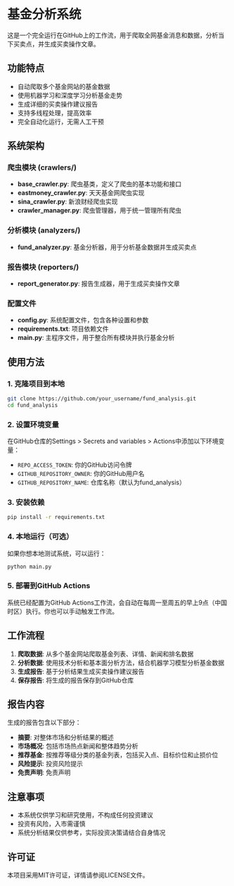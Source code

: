 # 基金分析系统

这是一个完全运行在GitHub上的工作流，用于爬取全网基金消息和数据，分析当下买卖点，并生成买卖操作文章。

## 功能特点

- 自动爬取多个基金网站的基金数据
- 使用机器学习和深度学习分析基金走势
- 生成详细的买卖操作建议报告
- 支持多线程处理，提高效率
- 完全自动化运行，无需人工干预

## 系统架构

### 爬虫模块 (crawlers/)

- **base_crawler.py**: 爬虫基类，定义了爬虫的基本功能和接口
- **eastmoney_crawler.py**: 天天基金网爬虫实现
- **sina_crawler.py**: 新浪财经爬虫实现
- **crawler_manager.py**: 爬虫管理器，用于统一管理所有爬虫

### 分析模块 (analyzers/)

- **fund_analyzer.py**: 基金分析器，用于分析基金数据并生成买卖点

### 报告模块 (reporters/)

- **report_generator.py**: 报告生成器，用于生成买卖操作文章

### 配置文件

- **config.py**: 系统配置文件，包含各种设置和参数
- **requirements.txt**: 项目依赖文件
- **main.py**: 主程序文件，用于整合所有模块并执行基金分析

## 使用方法

### 1. 克隆项目到本地

```bash
git clone https://github.com/your_username/fund_analysis.git
cd fund_analysis
```

### 2. 设置环境变量

在GitHub仓库的Settings > Secrets and variables > Actions中添加以下环境变量：

- `REPO_ACCESS_TOKEN`: 你的GitHub访问令牌
- `GITHUB_REPOSITORY_OWNER`: 你的GitHub用户名
- `GITHUB_REPOSITORY_NAME`: 仓库名称（默认为fund_analysis）

### 3. 安装依赖

```bash
pip install -r requirements.txt
```

### 4. 本地运行（可选）

如果你想本地测试系统，可以运行：

```bash
python main.py
```

### 5. 部署到GitHub Actions

系统已经配置为GitHub Actions工作流，会自动在每周一至周五的早上9点（中国时区）执行。你也可以手动触发工作流。

## 工作流程

1. **爬取数据**: 从多个基金网站爬取基金列表、详情、新闻和排名数据
2. **分析数据**: 使用技术分析和基本面分析方法，结合机器学习模型分析基金数据
3. **生成报告**: 基于分析结果生成买卖操作建议报告
4. **保存报告**: 将生成的报告保存到GitHub仓库

## 报告内容

生成的报告包含以下部分：

- **摘要**: 对整体市场和分析结果的概述
- **市场概况**: 包括市场热点新闻和整体趋势分析
- **推荐基金**: 按推荐等级分类的基金列表，包括买入点、目标价位和止损价位
- **风险提示**: 投资风险提示
- **免责声明**: 免责声明

## 注意事项

- 本系统仅供学习和研究使用，不构成任何投资建议
- 投资有风险，入市需谨慎
- 系统分析结果仅供参考，实际投资决策请结合自身情况

## 许可证

本项目采用MIT许可证，详情请参阅LICENSE文件。
